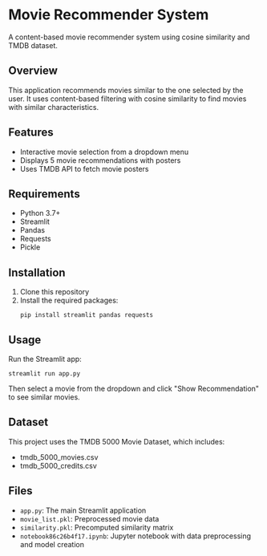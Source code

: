 # Movie Recommender System

A content-based movie recommender system using cosine similarity and TMDB dataset.

## Overview

This application recommends movies similar to the one selected by the user. It uses content-based filtering with cosine similarity to find movies with similar characteristics.

## Features

- Interactive movie selection from a dropdown menu
- Displays 5 movie recommendations with posters
- Uses TMDB API to fetch movie posters

## Requirements

- Python 3.7+
- Streamlit
- Pandas
- Requests
- Pickle

## Installation

1. Clone this repository
2. Install the required packages:
   ```
   pip install streamlit pandas requests
   ```

## Usage

Run the Streamlit app:
```
streamlit run app.py
```

Then select a movie from the dropdown and click "Show Recommendation" to see similar movies.

## Dataset

This project uses the TMDB 5000 Movie Dataset, which includes:
- tmdb_5000_movies.csv
- tmdb_5000_credits.csv

## Files

- `app.py`: The main Streamlit application
- `movie_list.pkl`: Preprocessed movie data
- `similarity.pkl`: Precomputed similarity matrix
- `notebook86c26b4f17.ipynb`: Jupyter notebook with data preprocessing and model creation
